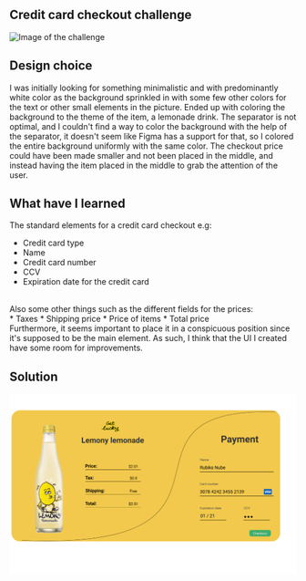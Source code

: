 ## Credit card checkout challenge

![Image of the challenge](https://github.com/Dayan-Zhanchi/100-UI-Challenge/blob/master/%23002%20-%20Credit%20card%20checkout/Challenge%20instructions.png)

## Design choice
I was initially looking for something minimalistic and with predominantly white color as the background sprinkled in with some few other colors for the text or other small elements in the picture. Ended up with coloring the background to the theme of the item, a lemonade drink. The separator is not optimal, and I couldn't find a way to color the background with the help of the separator, it doesn't seem like Figma has a support for that, so I colored the entire background uniformly with the same color. The checkout price could have been made smaller and not been placed in the middle, and instead having the item placed in the middle to grab the attention of the user.

## What have I learned
The standard elements for a credit card checkout e.g:
* Credit card type
* Name
* Credit card number
* CCV
* Expiration date for the credit card
<br/>
Also some other things such as the different fields for the prices:
<br/>
* Taxes
* Shipping price
* Price of items
* Total price

<br/> 
Furthermore, it seems important to place it in a conspicuous position since it's supposed to be the main element. As such, I think that the UI I created have some room for improvements.

## Solution
![Credit card checkout](Credit%20card%20checkout.png)